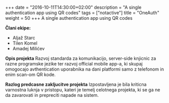 +++
date = "2016-10-11T14:30:00+02:00"
description = "A single authentication app using QR codes"
tags = ["notactive"]
title = "OneAuth"
weight = 50
+++
A single authentication app using QR codes

<!--more-->

**Člani ekipe:**

- Aljaž Starc 
- Tilen Komel
- Amadej Milićev

**Opis projekta**
Razvoj standarda za komunikacijo, server-side knjicnic za razne programske jezike ter razvoj official mobile app-a, ki skupaj omogocajo avthentication uporabnika na dani platformi samo z telefonom in enim scan-om QR kode.

**Razlog predcasne zakljucitve projekta**
Izpostavljena je bila kriticna varnostna luknja v pristopu, kateri je temelj celotnega projekta, ki se ga ne da zavarovati in prepreciti napade na sistem.
